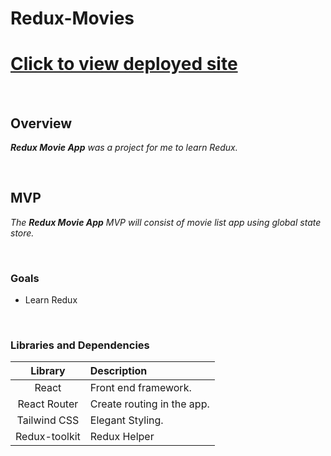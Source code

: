 # Redux-Movies

# [Click to view deployed site](https://reduxlearning-movie-app.netlify.app/)



<br>

## Overview

_**Redux Movie App** was a project for me to learn Redux._


<br>

## MVP



_The **Redux Movie App** MVP will consist of movie list app using global state store._

<br>

### Goals

- Learn Redux


<br>

### Libraries and Dependencies



|     Library      | Description                                |
| :--------------: | :----------------------------------------- |
|      React       | Front end framework.|
|   React Router   | Create routing in the app.|
| Tailwind CSS | Elegant Styling. |
|   Redux-toolkit    | Redux Helper|


<br>
